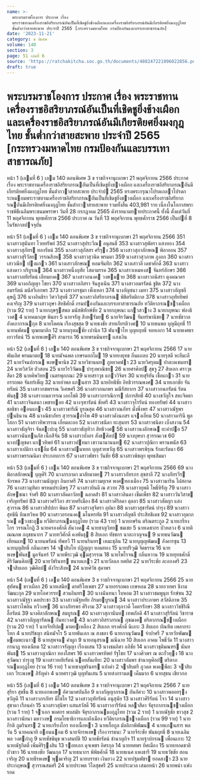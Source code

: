 ```yaml
---
name: >-
  พระบรมราชโองการ ประกาศ เรื่อง
  พระราชทานเครื่องราชอิสริยาภรณ์อันเป็นที่เชิดชูยิ่งช้างเผือกและเครื่องราชอิสริยาภรณ์อันมีเกียรติยศยิ่งมงกุฎไทย
  ชั้นต่ำกว่าสายสะพาย ประจำปี 2565 [กระทรวงมหาดไทย กรมป้องกันและบรรเทาสาธารณภัย]
date: '2023-11-21'
category: ข พิเศษ
volume: 140
section: 3
page: 51 เล่มที่ 6
source: 'https://ratchakitcha.soc.go.th/documents/488247221096022856.pdf'
draft: true
---
```


# พระบรมราชโองการ ประกาศ เรื่อง พระราชทานเครื่องราชอิสริยาภรณ์อันเป็นที่เชิดชูยิ่งช้างเผือกและเครื่องราชอิสริยาภรณ์อันมีเกียรติยศยิ่งมงกุฎไทย ชั้นต่ำกว่าสายสะพาย ประจำปี 2565 [กระทรวงมหาดไทย กรมป้องกันและบรรเทาสาธารณภัย]

หน้า 1 (เลมที่ 6 ) เลม 140 ตอนพิเศษ 3 ข ราชกิจจานุเบกษา 21 พฤศจิกายน 2566 ประกาศ เรื่อง พระราชทานเครื่องราชอิสริยาภรณอันเป็นที่เชิดชูยิ่งชางเผือก และเครื่องราชอิสริยาภรณอันมีเกียรติยศยิ่งมงกุฎไทย ชั้นต่ํากวาสายสะพาย ประจําป 2565 ทรงพระกรุณาโปรดเกลาโปรดกระหมอมพระราชทานเครื่องราชอิสริยาภรณอันเป็นที่เชิดชูยิ่งชางเผือก และเครื่องราชอิสริยาภรณอันมีเกียรติยศยิ่งมงกุฎไทย ชั้นต่ํากวาสายสะพาย รวมทั้งสิ้น 403,981 ราย เนื่องในโอกาสพระราชพิธีเฉลิมพระชนมพรรษา วันที่ 28 กรกฎาคม 2565 ดังรายนามทายประกาศนี้ ทั้งนี้ ตั้งแต่วันที่ 11 พฤศจิกายน พุทธศักราช 2566 ประกาศ ณ วันที่ 13 พฤศจิกายน พุทธศักราช 2566 เป็นปที่ 8 ในรัชกาลปจจุบัน

หน้า 51 (เลมที่ 6 ) เลม 140 ตอนพิเศษ 3 ข ราชกิจจานุเบกษา 21 พฤศจิกายน 2566 351 นางสาวสุนันทา ไวยทรัพย์ 352 นางสาวสุประวีณ อนุสนธิ์ 353 นางสาวสุพัตรา แสงทอง 354 นางสาวสุภัทร ทองรัตน์ 355 นางสาวสุภัสสร ศรีรุง 356 นางสาวสุภาลักษณ พิลาออน 357 นางสาวสุรีวัลย วรรณสิงห 358 นางสาวสุวนิด พรมมา 359 นางสาวสุวภาพ ภูงอก 360 นางสาวเสาวณีย ปงแกว 361 นางเสาวลักษณ หอมจันทึก 362 นางเสาวลี เดชาศักดิ์ 363 นางสาวแสงดาว บริบูรณ 364 นางสาวหนึ่งฤทัย โสดามรรค 365 นางสาวเหมหงส จันทร์อักษร 366 นางสาวอทัยรัตน์ เลียนยงค 367 นางสาวอนงค วงษมวย 368 นางสาวอนิสรา ตุงคณาคร 369 นางอภิญญา ไชยา 370 นางสาวอภิสรา จันสูงเนิน 371 นางสาวอมรรัตน์ ชูชิต 372 นางอมรรัตน์ มนัสวีเอกพร 373 นางสาวอรชุมา เพ็งเหลา 374 นางอัญชนา เมทา 375 นางสาวอัญชลี ดุษฎี 376 นางอินธิรา วิศววิสุทธิ์ 377 นางสาวอิสริยาภรณ พิชิตรัตติกาล 378 นางสาวอุทัยทิพย์ คงเจริญ 379 นางสาวอุษา สิทธิศักดิ์ กรมปองกันและบรรเทาสาธารณภัย ทวีติยาภรณชางเผือก (รวม 92 ราย) 1 นายกฤษฐสพล มนัสพิทักษ์ชัย 2 นายกฤษณะ แกวสวาง 3 นายกฤษณะ ฟองธิวงศ 4 นายคมกฤษ พินยา 5 นายจรัญ สิงหรัมย 6 นายจิรวัฒน จันทร์พานิชย 7 นายชัชวาล อังคภากรณกุล 8 นายโตศณ เรืองสุขสุด 9 นายธงชัย สายเกียรติวงศ 10 นายธนพล บุญมีฤทธิ์ 11 นายนพัศม บุณยมาลิก 12 นายนรุตมชัย เปานิล 13 พันจาโท บุญยฤทธิ์ จอยเอกา 14 นายพงศธร เยาวรัตน์ 15 นายพงษศิริ สามารถ 16 นายพรมมินทร แสงเงิน

หน้า 52 (เลมที่ 6 ) เลม 140 ตอนพิเศษ 3 ข ราชกิจจานุเบกษา 21 พฤศจิกายน 2566 17 นายพันเลิศ พรมมาตย 18 นายมัจฉพล เกษรดอกไม 19 นายยงยุทธ ถิ่นแถลบ 20 นายรุสดี หะยีมะลี 21 นายวัจนปกรณ พงษพานิช 22 นายวิชานนท ภูหยาดฟา 23 นายวิศรุตม ปาละคเชนทร 24 นายวิสวัส บัวสอน 25 นายวีรวิวัฒน บํารุงพาณิชย 26 นายศรศิลป สุขจู 27 สิบเอก ศราวุธ สีดา 28 นายศิพวิทย เนตรพุกกณะ 29 นายสราวุธ แกววิจิตร 30 นายสุริยัน เชื้อแกว 31 นายอรรถพล จันทร์เพ็ญ 32 นายอําพล แกนสาร 33 นายอิทธิชัย อิทธิวรรณพงศ 34 นายเอกชัย จันทรัตน์ 35 นางสาวกชพรรณ วิเศษศรี 36 นางสาวกนกพร มณีรัสยากร 37 นางสาวกนกรัตน์ รัตนพันธุ 38 นางสาวกมลวรรณ เอกโชติ 39 นางสาวกรรณิการ ปภารสิทธิ์ 40 นางขวัญใจ สหะจิตตา 41 นางสาวจินตนา เพชรยอย 42 นางจุฑารัตน์ ชัยศรี 43 นางสาวจุไรรัตน์ ทองทรัพย์ 44 นางสาวชลธิชา ออนแกว 45 นางสาวชาริณี บูรณสุต 46 นางสาวณภัทร มั่งพึ่งพร 47 นางสาวณัฐพร ปนธินวน 48 นางณิชาภัทร สุวรรณอําไพ 49 นางสาวดังนภสร แจงเอี่ยม 50 นางสาวดารินี พูลโสภา 51 นางสาวทิพวรรณ เอี่ยมละออ 52 นางสาวธนิดา ทะสุนทร 53 นางสาวธนิตา เบ็งสงวน 54 นางสาวธัญจิรา จันตะปะตุ 55 นางสาวธัญทิวา สิทธิวงศ 56 นางสาวนงลักษณ ยะคําปอ 57 นางสาวนันทนภัส เนื้อสีจัน 58 นางสาวบังอร สังขศิลป 59 นางบุษบา สุวรรณเวช 60 นางปญชดา แกวทิพย์ 61 นางสาวปทมา เชาวนานานนท 62 นางสาวปุณิกา พรานพนัส 63 นางสาวเปมิกา แซลิ่ม 64 นางสาวฝนหยก บุญสวยขวัญ 65 นางสาวพรพิรุณ รักตะรัตนา 66 นางสาวพรรณนิดา ประกอบการ 67 นางสาวพัชรา วันชัย 68 นางสาวพิชญา พุทธสิมมา

หน้า 53 (เลมที่ 6 ) เลม 140 ตอนพิเศษ 3 ข ราชกิจจานุเบกษา 21 พฤศจิกายน 2566 69 นางพิลาสลักษณ บุญศิริ 70 นางภรภาดา มาลัยมาตย 71 นางสาวภัทรภร สุขสาลี 72 นางภัทรวีร จักรพล 73 นางสาวมนัญญา อินยาศรี 74 นางสาวมยุเรศ พงศทองเมือง 75 นางสาวมาริน ไฝสอาด 76 นางสาวมุฑิตา พรหมประดิษฐ 77 นางสาวยินดี ณ สวาท 78 นางสาวยุพดี โพธิ์หิรัญ 79 นางสาวลักษขณา จําศรี 80 นางสาวลัดดาวัลย ฉลาดล้ํา 81 นางสาวลินดา เข็มเพ็ชร 82 นางสาววันวิสาข เจริญทรัพย์ 83 นางสาวศรีวิภา สรวยศรีเมือง 84 นางสาวศิริลดา ตุลลา 85 นางสาวสัตญา แสงสุวรรณ 86 นางสาวสิปปกา พิมล 87 นางสาวสุจิตรา อุปมา 88 นางสาวสุชารัตน์ บํารุง 89 นางสาวสุทธินี บิณฑวิหค 90 นางสาวอรอนงค มโนหรทัต 91 นางสาวอัญชลี ประสิทธิเดช 92 นางสาวอุมาภรณ ดวงชะอุม ทวีติยาภรณมงกุฎไทย (รวม 43 ราย) 1 นายกษริน ตริณตระกูล 2 นายเกรียงไกร วรรณโกฏิ 3 นายครองศักดิ์ สันวงค 4 นายชาญวิทย ชมเชย 5 นายเดชากร บัวหลวง 6 นายติณณภพ กฤชธนากร 7 นายทวีศักดิ์ คงพันธุ 8 สิบเอก ทัชชกร นาละกาญจน 9 นายธนวัฒน เทียนแท 10 นายนพรัตน์ ทัพทวี 11 นายนรินทร เหมะธุลิน 12 นายบุญญพัฒน อังคารชุน 13 นายบุญสิทธิ์ กลิ่นเกษร 14 จาสิบโท ปฏิญญา หอมทอง 15 นายปริวุฒิ จิตธรรม 16 นายพงษพันธ มูลจันทร์ 17 นายพีระวุฒิ คุมสุวรรณ 18 นายไพโรจน กลิ่นหวาน 19 นายยุทธศักดิ์ ศิริวัฒนศิลป 20 นายวัชรินทร ขนาบแกว 21 นายวัลลภ ยศทิศ 22 นายวีระชัย ละอองศรี 23 จาสิบเอก วุฒิศิลป ตังวีระสิงห 24 นายศิวัช สุดาพร

หน้า 54 (เลมที่ 6 ) เลม 140 ตอนพิเศษ 3 ข ราชกิจจานุเบกษา 21 พฤศจิกายน 2566 25 นายสุทัศน ขาวเผือก 26 นายเสนีย ดรศรีโยเพชร 27 นายอรรถพล เกษหอม 28 นายอวยพร ชีงามวัฒนะกุล 29 นายไอศวรรย สวนอินทร 30 นางฉันทนา ใบหอม 31 นางสาวชมพูนุท รักษ์ชน 32 นางสาวณัฐฐา ดลประชา 33 นางสาวณัฐหทัย ภิรมยบูรณ 34 นางสาวประภาพร สวัสดิภาพ 35 นางสาวไพลิน ทวีวงษ 36 นางภัทรพร ศิริงาม 37 นางสาวยุภาวดี โคตรรักษา 38 นางสาววิชชิริณี อื้อรัตน์ 39 นางศิลาลักษณ สมบูรณ 40 นางสาวสุภานันท เทพภักดี 41 นางสาวสุรีรัตน์ วิชาราช 42 นางสาวอัญญารัตณ กันทะวงศ 43 นางสาวอิสราภรณ ภุชฌงค ตริตาภรณชางเผือก (รวม 20 ราย) 1 นายจีรทีปต มาตยเหลือง 2 สิบเอก ทรงศักดิ์ นิเลาะ 3 สิบเอก บัณฑิต เพลากระโทก 4 นายปรัชญา สนิทมัจโร 5 นายพันเอก ณ สงขลา 6 นายภาณุวัฒน จําปาศรี 7 นายวัยพัฒน มอมพะเนาว 8 นายสุพจน คําผูก 9 นายอนุสรณ มณีฉาย 10 สิบเอก อาคม โพธิ์วัด 11 นางสาวกรนาฏ ทองเนียม 12 นางสาวจรัญญา เรืองแสน 13 นางชมภิศา อภิชัย 14 นางสาวชุติมณฑร นันทพันธ 15 นางสาวญาณิกา ทองใสพร 16 นางสาวพรทิพย์ รัฐไชย 17 นางศิวพร ณ ตะกั่วทุง 18 นางสุวัฒนา บํารุงชู 19 นางสาวหทัยรัตน์ นอยสันเทียะ 20 นางสาวอัมพร ชํานาญศิลป ตริตาภรณมงกุฎไทย (รวม 16 ราย) 1 นายชาญชรินทร แปงคํา 2 จาสิบตรี ภูวดล พงคพีละ 3 จาสิบเอก วีระพงษ ภิรัญคํา 4 นายศราวุฒิ บุญทันเสน 5 นายสงกรานต เค็มมาก 6 นายสุธน เขียวกอ

หน้า 55 (เลมที่ 6 ) เลม 140 ตอนพิเศษ 3 ข ราชกิจจานุเบกษา 21 พฤศจิกายน 2566 7 นายสุริยา สุขชื่น 8 นายเอกพงษ อัศวมาศบันลือ 9 นางกัญญาภรณ กันอัศวะ 10 นางสาวพลอยรุง ขวัญดี 11 นางสาวภรภัทร มีไชโย 12 นางสาวฤทัยรัตน์ อนุสุนัย 13 นางสาวศิริรัตน์ โจว 14 นางสาวสุชาดา เรือนคํา 15 นางสาวสุนิษา แสนสวัสดิ์ 16 นางสาวอารีรัตน์ หลาสีดา จัตุรถาภรณชางเผือก (รวม 1 ราย) 1 จาเอก พงศกร พบสมัย จัตุรถาภรณมงกุฎไทย (รวม 2 ราย) 1 นายณัฐชัย ขาวสุข 2 นางสาวนัยนา มหาวงษ กรมโยธาธิการและผังเมือง ทวีติยาภรณชางเผือก (รวม 99 ราย) 1 นายกีรติ ภูมรินทร 2 นายเกรียงไกร ทองเนื้อหา 3 นายเกื้อกูล มัลลิกาพิพัฒน 4 นายแกนสาร พลวัน 5 นายคณาทิ ออนนอม 6 นายจักรพงษ เรืองวรรธนะ 7 นายจีระชัย พันธฤทธิ์ 8 นายเฉลิมพล วงศกําภู 9 นายชัชพิมุข พวงสมบัติ 10 นายชัยรัตน์ ชํานาญกิจ 11 นายฐาปกรณ เพื่อนเกาะ 12 นายณัฐกิตติ์ เพิ่มศิริรุงสิน 13 รอยเอก ดุจเพชร อิศรกุล 14 นายทศพร ทิศเมือง 15 นายเทอดชาติ บัวขาว 16 นายธงชัย วัฒนกุล 17 นายธนากร พิพิธศักดิ์ 18 นายธเนศ แพงชารี 19 นายธวัชชัย สอนเจริญ 20 นายธีรพงษ พุมเจริญ 21 นายบรรชา เงินยวง 22 นายปฐมพัชร ยอดสงา 23 นายประกฤษณ สุวรรณสมศรี 24 นายประพต วิไลสุขศรี 25 นายประมวล เสมอหน้า 26 นายพนํา แฟงรอด

